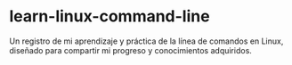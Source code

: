 # learn-linux-command-line
Un registro de mi aprendizaje y práctica de la línea de comandos en Linux, diseñado para compartir mi progreso y conocimientos adquiridos.
